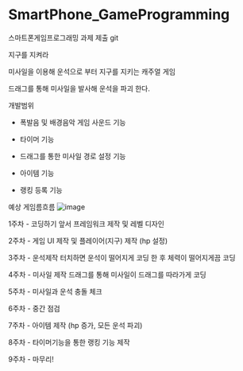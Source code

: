 # SmartPhone_GameProgramming
스마트폰게임프로그래밍 과제 제출 git


지구를 지켜라

미사일을 이용해 운석으로 부터 지구를 지키는 캐주얼 게임

드래그를 통해 미사일을 발사해 운석을 파괴 한다.

개발범위

  - 폭발음 및 배경음악 게임 사운드 기능

  - 타이머 기능

  - 드래그를 통한 미사일 경로 설정 기능

  - 아이템 기능

  - 랭킹 등록 기능

예상 게임름흐름
![image](https://user-images.githubusercontent.com/70666642/229501442-8c93874e-bdc0-4113-9ab0-07c7acfed78b.png)

1주차
	- 코딩하기 앞서 프레임워크 제작 및 레벨 디자인
  
2주차
	- 게임 UI 제작 및 플레이어(지구) 제작 (hp 설정)
  
3주차
	- 운석제작 터치하면 운석이 떨어지게 코딩 한 후 체력이 떨어지게끔 코딩
  
4주차
	- 미사일 제작 드래그를 통해 미사일이 드래그를 따라가게 코딩
  
5주차
	- 미사일과 운석 충돌 체크
  
6주차
	- 중간 점검
  
7주차
	- 아이템 제작 (hp 증가, 모든 운석 파괴)
  
8주차
	- 타이머기능을 통한 랭킹 기능 제작
  
9주차
	- 마무리!
  
